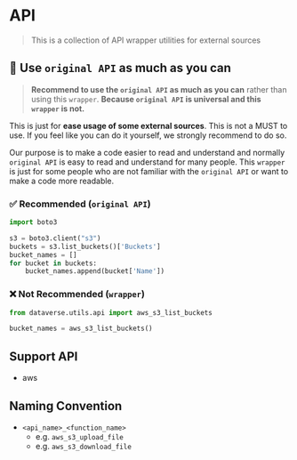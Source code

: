 # API
> This is a collection of API wrapper utilities for external sources

## 🥹 Use `original API` as much as you can
> **Recommend to use the `original API` as much as you can** rather than using this `wrapper`. **Because `original API` is universal and this `wrapper` is not.**

This is just for **ease usage of some external sources**. This is not a MUST to use. If you feel like you can do it yourself, we strongly recommend to do so.

Our purpose is to make a code easier to read and understand and normally `original API` is easy to read and understand for many people. This `wrapper` is just for some people who are not familiar with the `original API` or want to make a code more readable.


### ✅ Recommended (`original API`)
```python
import boto3

s3 = boto3.client("s3")
buckets = s3.list_buckets()['Buckets']
bucket_names = []
for bucket in buckets:
    bucket_names.append(bucket['Name'])
```

### ❌ Not Recommended (`wrapper`)
```python
from dataverse.utils.api import aws_s3_list_buckets

bucket_names = aws_s3_list_buckets()
```

## Support API
- aws

## Naming Convention
- `<api_name>_<function_name>`
    - e.g. `aws_s3_upload_file`
    - e.g. `aws_s3_download_file`